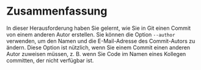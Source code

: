 # Zusammenfassung

In dieser Herausforderung haben Sie gelernt, wie Sie in Git einen Commit von einem anderen Autor erstellen. Sie können die Option `--author` verwenden, um den Namen und die E-Mail-Adresse des Commit-Autors zu ändern. Diese Option ist nützlich, wenn Sie einem Commit einen anderen Autor zuweisen müssen, z. B. wenn Sie Code im Namen eines Kollegen committen, der nicht verfügbar ist.
